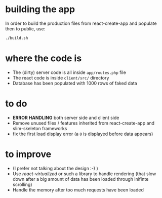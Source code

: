 # building the app
In order to build the production files from react-create-app and populate then to public, use:

```bash
./build.sh
```

# where the code is
- The (dirty) server code is all inside `app/routes.php` file
- The react code is inside `client/src/` directory
- Database has been populated with 1000 rows of faked data

# to do
- **ERROR HANDLING** both server side and client side
- Remove unused files / features inherited from react-create-app and slim-skeleton frameworks
- fix the first load display error (a `0` is displayed before data appears)

# to improve
- (I prefer not talking about the design :-) )
- Use *react-virtualized* or such a library to handle rendering (that slow down after a big amount of data has been loaded through inifinte scrolling)
- Handle the memory after too much requests have been loaded
